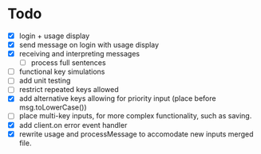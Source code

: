 # Todo

- [x] login + usage display
- [x] send message on login with usage display
- [x] receiving and interpreting messages
  - [ ] process full sentences
- [ ] functional key simulations
- [ ] add unit testing
- [ ] restrict repeated keys allowed
- [x] add alternative keys allowing for priority input (place before msg.toLowerCase())
- [ ] place multi-key inputs, for more complex functionality, such as saving.
- [x] add client.on error event handler
- [x] rewrite usage and processMessage to accomodate new inputs merged file.
